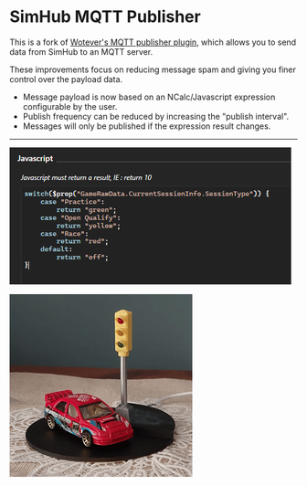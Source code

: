 # SimHub MQTT Publisher

This is a fork of [Wotever's MQTT publisher plugin](https://github.com/SHWotever/SimHub-MQTT-Publisher), which allows you to send data from SimHub to an MQTT server.

These improvements focus on reducing message spam and giving you finer control over the payload data.

* Message payload is now based on an NCalc/Javascript expression configurable by the user.
* Publish frequency can be reduced by increasing the "publish interval".
* Messages will only be published if the expression result changes.

---
![traffic light code example](doc/demo_mqtt_function.PNG)

![esp32 traffic light](doc/traffic.gif)
```
